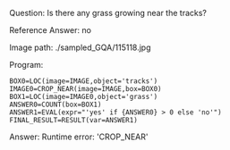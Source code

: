 Question: Is there any grass growing near the tracks?

Reference Answer: no

Image path: ./sampled_GQA/115118.jpg

Program:

```
BOX0=LOC(image=IMAGE,object='tracks')
IMAGE0=CROP_NEAR(image=IMAGE,box=BOX0)
BOX1=LOC(image=IMAGE0,object='grass')
ANSWER0=COUNT(box=BOX1)
ANSWER1=EVAL(expr="'yes' if {ANSWER0} > 0 else 'no'")
FINAL_RESULT=RESULT(var=ANSWER1)
```
Answer: Runtime error: 'CROP_NEAR'

